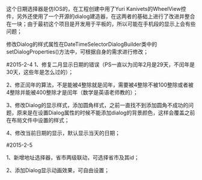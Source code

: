 这个日期选择器是仿IOS的，在工程创建中用了Yuri Kanivets的WheelView控件，另外还使用了一个开源的dialog建造器，在这两者的基础上进行了改进并整合在一块；由于最初这个项目是开发用于平板的，所以可能在手机段的显示上会有些问题；

修改Dialog的样式属性在DateTimeSelectorDialogBuilder类中的setDialogProperties()方法中，可根据自身的需求进行修改；

#2015-2-4
1、修复二月显示日期的错误（PS一直以为闰年2月是29天，不闰年是30天，这些年是怎么过的）；

2、修正闰年的算法，不是能被4整除就是闰年，需要被4整除不被100整除或者被4整除并能被400整除才是闰年（数学是英语老师教的）；

3、修改Dialog的显示样式，添加圆角样式，之前一直找不到添加圆角不成功的问题，原来是在设置Dialog属性的时候不能添加dialog的背景颜色，这样会覆盖之前在布局文件中设置的样式；

4、修改当前日期的显示，默认显示当天的日期；

#2015-2-5

1、新增地址选择器，省市两级联动，可选择省市及其id；

2、添加Dialog显示动画效果，可自由设置；
